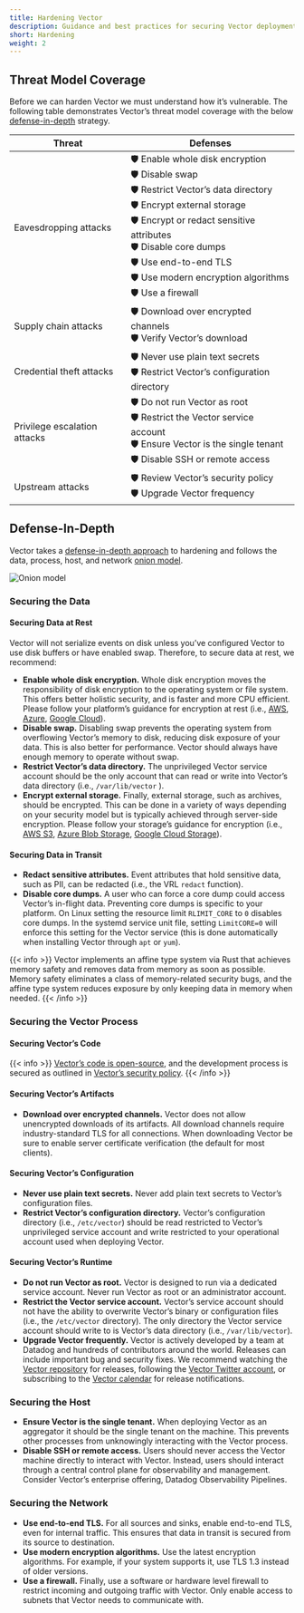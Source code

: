 ```yaml
---
title: Hardening Vector
description: Guidance and best practices for securing Vector deployments.
short: Hardening
weight: 2
---
```


## Threat Model Coverage

Before we can harden Vector we must understand how it’s vulnerable. The following table demonstrates Vector’s threat model coverage with the below [defense-in-depth](https://en.wikipedia.org/wiki/Information_security#Defense_in_depth) strategy.

| Threat | Defenses |
| --- | --- |
| Eavesdropping attacks | 🛡️ Enable whole disk encryption<br />🛡️ Disable swap<br />🛡️ Restrict Vector’s data directory<br />🛡️ Encrypt external storage<br />🛡️ Encrypt or redact sensitive attributes<br />🛡️ Disable core dumps<br />🛡️ Use end-to-end TLS<br />🛡️ Use modern encryption algorithms<br />🛡️ Use a firewall |
| Supply chain attacks | 🛡️ Download over encrypted channels<br />🛡️ Verify Vector’s download |
| Credential theft attacks | 🛡️ Never use plain text secrets<br />🛡️ Restrict Vector’s configuration directory |
| Privilege escalation attacks | 🛡️ Do not run Vector as root<br />🛡️ Restrict the Vector service account<br />🛡️ Ensure Vector is the single tenant<br />🛡️ Disable SSH or remote access |
| Upstream attacks | 🛡️ Review Vector’s security policy<br />🛡️ Upgrade Vector frequency |

## Defense-In-Depth

Vector takes a [defense-in-depth approach](https://en.wikipedia.org/wiki/Information_security#Defense_in_depth) to hardening and follows the data, process, host, and network [onion model](https://en.wikipedia.org/wiki/Onion_model).

![Onion model](/img/going-to-prod/onion-model.png)

### Securing the Data

#### Securing Data at Rest

Vector will not serialize events on disk unless you’ve configured Vector to use disk buffers or have enabled swap. Therefore, to secure data at rest, we recommend:

- **Enable whole disk encryption.** Whole disk encryption moves the responsibility of disk encryption to the operating system or file system. This offers better holistic security, and is faster and more CPU efficient. Please follow your platform’s guidance for encryption at rest (i.e., [AWS](https://docs.aws.amazon.com/whitepapers/latest/efs-encrypted-file-systems/encryption-of-data-at-rest.html), [Azure](https://docs.microsoft.com/en-us/azure/security/fundamentals/encryption-atrest), [Google Cloud](https://cloud.google.com/security/encryption/default-encryption)).
- **Disable swap.** Disabling swap prevents the operating system from overflowing Vector’s memory to disk, reducing disk exposure of your data. This is also better for performance. Vector should always have enough memory to operate without swap.
- **Restrict Vector’s data directory.** The unprivileged Vector service account should be the only account that can read or write into Vector’s data directory (i.e., `/var/lib/vector` ).
- **Encrypt external storage.** Finally, external storage, such as archives, should be encrypted. This can be done in a variety of ways depending on your security model but is typically achieved through server-side encryption. Please follow your storage’s guidance for encryption (i.e., [AWS S3](https://docs.aws.amazon.com/AmazonS3/latest/userguide/bucket-encryption.html), [Azure Blob Storage](https://docs.microsoft.com/en-us/azure/storage/common/storage-service-encryption), [Google Cloud Storage](https://cloud.google.com/storage/docs/encryption)).

#### Securing Data in Transit

- **Redact sensitive attributes.** Event attributes that hold sensitive data, such as PII, can be redacted (i.e., the VRL `redact` function).
- **Disable core dumps.** A user who can force a core dump could access Vector’s in-flight data. Preventing core dumps is specific to your platform. On Linux setting the resource limit `RLIMIT_CORE` to `0` disables core dumps. In the systemd service unit file, setting `LimitCORE=0` will enforce this setting for the Vector service (this is done automatically when installing Vector through `apt` or `yum`).

{{< info >}}
Vector implements an affine type system via Rust that achieves memory safety and removes data from memory as soon as possible. Memory safety eliminates a class of memory-related security bugs, and the affine type system reduces exposure by only keeping data in memory when needed.
{{< /info >}}

### Securing the Vector Process

#### Securing Vector’s Code

{{< info >}}
[Vector’s code is open-source](https://github.com/vectordotdev/vector), and the development process is secured as outlined in [Vector’s security policy](https://github.com/vectordotdev/vector/blob/master/SECURITY.md).
{{< /info >}}

#### Securing Vector’s Artifacts

- **Download over encrypted channels.** Vector does not allow unencrypted downloads of its artifacts. All download channels require industry-standard TLS for all connections. When downloading Vector be sure to enable server certificate verification (the default for most clients).

#### Securing Vector’s Configuration

- **Never use plain text secrets.** Never add plain text secrets to Vector’s configuration files.
- **Restrict Vector’s configuration directory.** Vector’s configuration directory (i.e., `/etc/vector`) should be read restricted to Vector’s unprivileged service account and write restricted to your operational account used when deploying Vector.

#### Securing Vector’s Runtime

- **Do not run Vector as root.** Vector is designed to run via a dedicated service account. Never run Vector as root or an administrator account.
- **Restrict the Vector service account.** Vector’s service account should not have the ability to overwrite Vector’s binary or configuration files (i.e., the `/etc/vector` directory). The only directory the Vector service account should write to is Vector’s data directory (i.e., `/var/lib/vector`).
- **Upgrade Vector frequently.** Vector is actively developed by a team at Datadog and hundreds of contributors around the world. Releases can include important bug and security fixes. We recommend watching the [Vector repository](https://github.com/vectordotdev/vector) for releases, following the [Vector Twitter account](https://twitter.com/vectordotdev), or subscribing to the [Vector calendar](https://calendar.vector.dev) for release notifications.

### Securing the Host

- **Ensure Vector is the single tenant.** When deploying Vector as an aggregator it should be the single tenant on the machine. This prevents other processes from unknowingly interacting with the Vector process.
- **Disable SSH or remote access.** Users should never access the Vector machine directly to interact with Vector. Instead, users should interact through a central control plane for observability and management. Consider Vector’s enterprise offering, Datadog Observability Pipelines.

### Securing the Network

- **Use end-to-end TLS.** For all sources and sinks, enable end-to-end TLS, even for internal traffic. This ensures that data in transit is secured from its source to destination.
- **Use modern encryption algorithms.** Use the latest encryption algorithms. For example, if your system supports it, use TLS 1.3 instead of older versions.
- **Use a firewall.** Finally, use a software or hardware level firewall to restrict incoming and outgoing traffic with Vector. Only enable access to subnets that Vector needs to communicate with.
